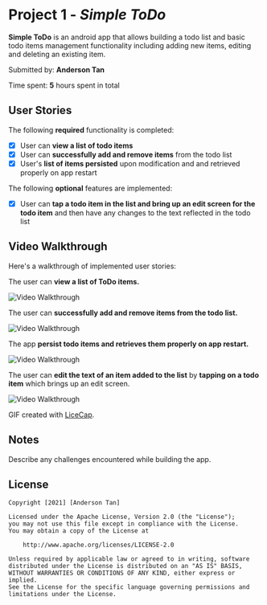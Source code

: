 # Project 1 - *Simple ToDo*

**Simple ToDo** is an android app that allows building a todo list and basic todo items management functionality including adding new items, editing and deleting an existing item.

Submitted by: **Anderson Tan**

Time spent: **5** hours spent in total

## User Stories

The following **required** functionality is completed:

* [x] User can **view a list of todo items**
* [x] User can **successfully add and remove items** from the todo list
* [x] User's **list of items persisted** upon modification and and retrieved properly on app restart

The following **optional** features are implemented:

* [x] User can **tap a todo item in the list and bring up an edit screen for the todo item** and then have any changes to the text reflected in the todo list

## Video Walkthrough

Here's a walkthrough of implemented user stories:

The user can **view a list of ToDo items.**

<img src='viewing_todo_list.gif' title='Video Walkthrough' width='' alt='Video Walkthrough' />

The user can **successfully add and remove items from the todo list.**

<img src='add_remove_items.gif' title='Video Walkthrough' width='' alt='Video Walkthrough' />

The app **persist todo items and retrieves them properly on app restart.**

<img src='restart_app.gif' title='Video Walkthrough' width='' alt='Video Walkthrough' />

The user can **edit the text of an item added to the list** by **tapping on a todo item** which brings up an edit screen.

<img src='editing_feature.gif' title='Video Walkthrough' width='' alt='Video Walkthrough' />

GIF created with [LiceCap](http://www.cockos.com/licecap/).

## Notes

Describe any challenges encountered while building the app.

## License

    Copyright [2021] [Anderson Tan]

    Licensed under the Apache License, Version 2.0 (the "License");
    you may not use this file except in compliance with the License.
    You may obtain a copy of the License at

        http://www.apache.org/licenses/LICENSE-2.0

    Unless required by applicable law or agreed to in writing, software
    distributed under the License is distributed on an "AS IS" BASIS,
    WITHOUT WARRANTIES OR CONDITIONS OF ANY KIND, either express or implied.
    See the License for the specific language governing permissions and
    limitations under the License.
